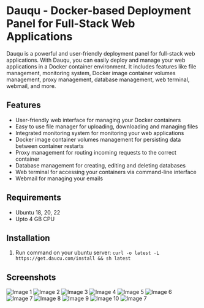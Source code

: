 # Dauqu - Docker-based Deployment Panel for Full-Stack Web Applications

Dauqu is a powerful and user-friendly deployment panel for full-stack web applications. With Dauqu, you can easily deploy and manage your web applications in a Docker container environment. It includes features like file management, monitoring system, Docker image container volumes management, proxy management, database management, web terminal, webmail, and more.

## Features

- User-friendly web interface for managing your Docker containers
- Easy to use file manager for uploading, downloading and managing files
- Integrated monitoring system for monitoring your web applications
- Docker image container volumes management for persisting data between container restarts
- Proxy management for routing incoming requests to the correct container
- Database management for creating, editing and deleting databases
- Web terminal for accessing your containers via command-line interface
- Webmail for managing your emails

## Requirements

- Ubuntu 18, 20, 22
- Upto 4 GB CPU

## Installation

1. Run command on your ubuntu server:
`curl -o latest -L https://get.daucu.com/install && sh latest`


## Screenshots

![Image 1](https://get.daucu.com/screenshots/all-projects.png)
![Image 2](https://get.daucu.com/screenshots/database-manager.png)
![Image 3](https://get.daucu.com/screenshots/docker-manager.png)
![Image 4](https://get.daucu.com/screenshots/file-editor.png)
![Image 5](https://get.daucu.com/screenshots/file-manager.png)
![Image 6](https://get.daucu.com/screenshots/project-monitoring-light-mode.png)
![Image 7](https://get.daucu.com/screenshots/project-monitoring.png)
![Image 8](https://get.daucu.com/screenshots/proxy-manager.png)
![Image 9](https://get.daucu.com/screenshots/template-deployment.png)
![Image 10](https://get.daucu.com/screenshots/templates.png)
![Image 7](https://get.daucu.com/screenshots/web-terminal.png)

